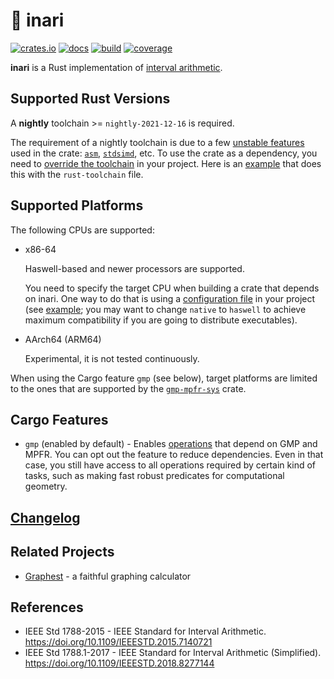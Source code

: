 # 🦊 inari

[![crates.io](https://img.shields.io/crates/v/inari.svg)](https://crates.io/crates/inari)
[![docs](https://img.shields.io/docsrs/inari)](https://docs.rs/inari)
[![build](https://img.shields.io/github/workflow/status/unageek/inari/build/main)](https://github.com/unageek/inari/actions?query=branch%3Amaster+workflow%3Abuild)
[![coverage](https://img.shields.io/coveralls/github/unageek/inari/main)](https://coveralls.io/github/unageek/inari?branch=main)

**inari** is a Rust implementation of [interval arithmetic](https://en.wikipedia.org/wiki/Interval_arithmetic).

## Supported Rust Versions

A **nightly** toolchain >= `nightly-2021-12-16` is required.

The requirement of a nightly toolchain is due to a few [unstable features](https://doc.rust-lang.org/stable/unstable-book/) used in the crate: [`asm`](https://doc.rust-lang.org/stable/unstable-book/library-features/asm.html), [`stdsimd`](https://doc.rust-lang.org/stable/unstable-book/library-features/stdsimd.html), etc. To use the crate as a dependency, you need to [override the toolchain](https://rust-lang.github.io/rustup/overrides.html) in your project. Here is an [example](https://github.com/unageek/graphest/blob/main/rust-toolchain) that does this with the `rust-toolchain` file.

## Supported Platforms

The following CPUs are supported:

- x86-64

  Haswell-based and newer processors are supported.

  You need to specify the target CPU when building a crate that depends on inari. One way to do that is using a [configuration file](https://doc.rust-lang.org/cargo/reference/config.html) in your project (see [example](https://github.com/unageek/graphest/blob/main/.cargo/config.toml); you may want to change `native` to `haswell` to achieve maximum compatibility if you are going to distribute executables).

- AArch64 (ARM64)

  Experimental, it is not tested continuously.

When using the Cargo feature `gmp` (see below), target platforms are limited to the ones that are supported by the [`gmp-mpfr-sys`](https://crates.io/crates/gmp-mpfr-sys) crate.

## Cargo Features

- `gmp` (enabled by default) - Enables [operations](https://docs.rs/inari/latest/inari/_docs/conformance/) that depend on GMP and MPFR. You can opt out the feature to reduce dependencies. Even in that case, you still have access to all operations required by certain kind of tasks, such as making fast robust predicates for computational geometry.

## [Changelog](CHANGELOG.md)

## Related Projects

- [Graphest](https://github.com/unageek/graphest) - a faithful graphing calculator

## References

- IEEE Std 1788-2015 - IEEE Standard for Interval Arithmetic. https://doi.org/10.1109/IEEESTD.2015.7140721
- IEEE Std 1788.1-2017 - IEEE Standard for Interval Arithmetic (Simplified). https://doi.org/10.1109/IEEESTD.2018.8277144
